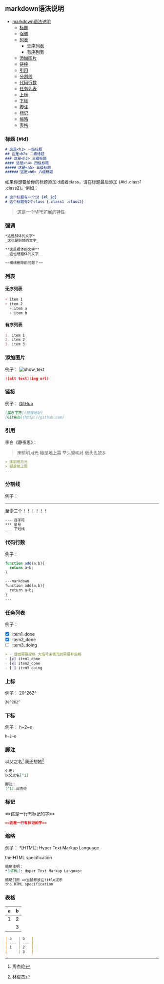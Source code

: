 ## markdown语法说明


<!-- @import "[TOC]" {cmd="toc" depthFrom=1 depthTo=6 orderedList=false} -->

<!-- code_chunk_output -->

* [markdown语法说明](#markdown语法说明)
	* [标题](#id)
	* [强调](#强调)
	* [列表](#列表)
		* [无序列表](#无序列表)
		* [有序列表](#有序列表)
	* [添加图片](#添加图片)
	* [链接](#链接)
	* [引用](#引用)
	* [分割线](#分割线)
	* [代码行数](#代码行数)
	* [任务列表](#任务列表)
	* [上标](#上标)
	* [下标](#下标)
	* [脚注](#脚注)
	* [标记](#标记)
	* [缩略](#缩略)
	* [表格](#表格)

<!-- /code_chunk_output -->


### 标题 {#id}

``` markdown
# 这是<h1> 一级标题 
## 这是<h2> 二级标题
### 这是<h3> 三级标题
#### 这是<h4> 四级标题
##### 这是<h5> 五级标题
###### 这是<h6> 六级标题
```

如果你想要给你的标题添加id或者class，请在标题最后添加  {#id .class1 .class2}。例如：

```markdown
# 这个标题有一个id {#l_id}
# 这个标题有2个class {.class1 .class2}
```

> 这是一个MPE扩展的特性

### 强调

``` markdown
*这是斜体的文字*
_这也是斜体的文字_

**这是粗体的文字**
__这也是粗体的文字__

~~横线删除的问题？~~
```

### 列表

#### 无序列表

```markdown
+ item 1
+ item 2
  + item a
  + item b
```

#### 有序列表

```markdown
1. item 1
2. item 2
3. item 3
```

### 添加图片

例子：
![show_text](https://cs-op.douyucdn.cn/dypart/2018/03/15/66435f2f10691ba07368b291bcb3f963.jpg)

```markdown
![alt text](img url)
```

### 链接

例子：
[GitHub](http://github.com)

```markdown
[展示字符](链接地址)
[GitHub](http://github.com)
```

### 引用

李白《静夜思》：
> 床前明月光
> 疑是地上霜
> 举头望明月
> 低头思故乡

```markdown
> 床前明月光
> 疑是地上霜
...
```

### 分割线

例子：
___
至少三个！！！！！！

```markdown
--- 连字符
*** 星号
___ 下划线
```

### 代码行数

例子：

``` javascript {.line-numbers}
function add(a,b){
  return a+b;
}
```

``` markdown
---markdown
function add(a,b){
  return a+b;
}
---
```

### 任务列表

例子：

- [x] item1_done
- [x] item2_done
- [ ] item3_doing

``` markdown
> - 后面需要空格 大括号未填充的需要补空格
- [x] item1_done
- [x] item2_done
- [ ] item3_doing
```

### 上标

例子：
20^262^

``` markdown
20^262^
```

### 下标

例子：
h~2~o

```markdown
h~2~o
```

### 脚注

以父之名[^1]
我还想她[^2]

[^1]:周杰伦
[^2]:林俊杰

```markdown
引用:
以父之名[^1]

脚注：
[^1]:周杰伦
```

### 标记

==这是一行有标记的字==

```markdown
==这是一行有标记的字==
```

### 缩略

例子：
*[HTML]: Hyper Text Markup Language

the HTML specification

```markdown
缩略注明：
*[HTML]: Hyper Text Markup Language

缩略引用 =>当鼠标放在title提示
the HTML specification
```

### 表格
| a   | b   |
| --- | --- |
| 1   | 2   |
|     | 3   |

```markdown
| a   | b   |
| --- | --- |
| 1   | 2   |
|     | 3   |
```